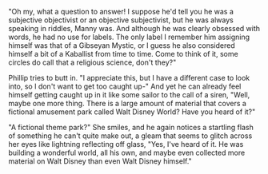"Oh my, what a question to answer! I suppose he'd tell you he was a subjective objectivist or an objective subjectivist, but he was always speaking in riddles, Manny was. And although he was clearly obsessed with words, he had no use for labels. The only label I remember him assigning himself was that of a Gibseyan Mystic, or I guess he also considered himself a bit of a Kaballist from time to time. Come to think of it, some circles do call that a religious science, don't they?"

Phillip tries to butt in. "I appreciate this, but I have a different case to look into, so I don't want to get too caught up-" And yet he can already feel himself getting caught up in it like some sailor to the call of a siren, "Well, maybe one more thing. There is a large amount of material that covers a fictional amusement park called Walt Disney World? Have you heard of it?"

"A fictional theme park?" She smiles, and he again notices a startling flash of something he can't quite make out, a gleam that seems to glitch across her eyes like lightning reflecting off glass, "Yes, I've heard of it. He was building a wonderful world, all his own, and maybe even collected more material on Walt Disney than even Walt Disney himself."